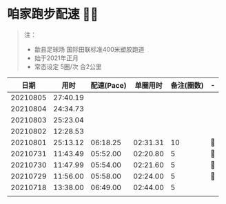<!-- https://guides.github.com/features/mastering-markdown/ -->

# 咱家跑步配速 :running_man:
> 注：
> * 歙县足球场 国际田联标准400米塑胶跑道
> * 始于2021年正月
> * 常态设定 5圈/次 合2公里

日期|用时|配速(Pace)|单圈用时|备注(圈数)|-
----|---|---|-------|--------|-
20210805|27:40.19|
20210804|24:34.73|
20210803|25:23.04|
20210802|12:28.53|
20210801|25:13.12|06:18.25|02:31.31|10|:triangular_flag_on_post:
20210731|11:43.49|05:52.00|02:20.80|5|:1st_place_medal:
20210730|11:47.99|05:54.00|02:21.60|5|:2nd_place_medal:
20210729|11:56.00|05:58.00|02:24.00|5|:3rd_place_medal:
20210718|13:38.00|06:49.00|02:44.00|5|
|||||
